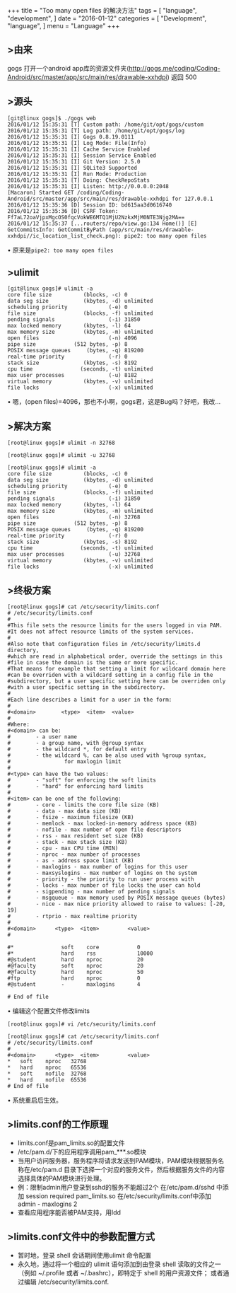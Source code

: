 +++
title = "Too many open files 的解决方法"
tags = [
    "language",
    "development",
]
date = "2016-01-12"
categories = [
    "Development",
    "language",
]
menu = "Language"
+++

## >由来

gogs 打开一个android app库的资源文件夹(http://gogs.me/coding/Coding-Android/src/master/app/src/main/res/drawable-xxhdpi)
返回 500

## >源头
```
[git@linux gogs]$ ./gogs web
2016/01/12 15:35:31 [T] Custom path: /home/git/opt/gogs/custom
2016/01/12 15:35:31 [T] Log path: /home/git/opt/gogs/log
2016/01/12 15:35:31 [I] Gogs 0.8.19.0111
2016/01/12 15:35:31 [I] Log Mode: File(Info)
2016/01/12 15:35:31 [I] Cache Service Enabled
2016/01/12 15:35:31 [I] Session Service Enabled
2016/01/12 15:35:31 [I] Git Version: 2.5.0
2016/01/12 15:35:31 [I] SQLite3 Supported
2016/01/12 15:35:31 [I] Run Mode: Production
2016/01/12 15:35:31 [T] Doing: CheckRepoStats
2016/01/12 15:35:31 [I] Listen: http://0.0.0.0:2048
[Macaron] Started GET /coding/Coding-Android/src/master/app/src/main/res/drawable-xxhdpi for 127.0.0.1
2016/01/12 15:35:36 [D] Session ID: bd615aa3d0616740
2016/01/12 15:35:36 [D] CSRF Token: Ff7aL72oaVjpxMgcOS0fqcVokWE6MTQ1MjU2NzkxMjM0NTE3Njg2MA==
2016/01/12 15:35:37 [...routers/repo/view.go:134 Home()] [E] GetCommitsInfo: GetCommitByPath (app/src/main/res/drawable-xxhdpi//ic_location_list_check.png): pipe2: too many open files

```

&bull; 原来是```pipe2: too many open files```

## >ulimit

```
[git@linux gogs]# ulimit -a
core file size          (blocks, -c) 0
data seg size           (kbytes, -d) unlimited
scheduling priority             (-e) 0
file size               (blocks, -f) unlimited
pending signals                 (-i) 31850
max locked memory       (kbytes, -l) 64
max memory size         (kbytes, -m) unlimited
open files                      (-n) 4096
pipe size            (512 bytes, -p) 8
POSIX message queues     (bytes, -q) 819200
real-time priority              (-r) 0
stack size              (kbytes, -s) 8192
cpu time               (seconds, -t) unlimited
max user processes              (-u) 8182
virtual memory          (kbytes, -v) unlimited
file locks                      (-x) unlimited
```

&bull; 嗯，(open files)=4096，那也不小啊，gogs君，这是Bug吗？好吧，我改...

## >解决方案

```
[root@linux gogs]# ulimit -n 32768

[root@linux gogs]# ulimit -u 32768

[root@linux gogs]# ulimit -a
core file size          (blocks, -c) 0
data seg size           (kbytes, -d) unlimited
scheduling priority             (-e) 0
file size               (blocks, -f) unlimited
pending signals                 (-i) 31850
max locked memory       (kbytes, -l) 64
max memory size         (kbytes, -m) unlimited
open files                      (-n) 32768
pipe size            (512 bytes, -p) 8
POSIX message queues     (bytes, -q) 819200
real-time priority              (-r) 0
stack size              (kbytes, -s) 8192
cpu time               (seconds, -t) unlimited
max user processes              (-u) 32768
virtual memory          (kbytes, -v) unlimited
file locks                      (-x) unlimited
```

## >终极方案

```
[root@linux gogs]# cat /etc/security/limits.conf
# /etc/security/limits.conf
#
#This file sets the resource limits for the users logged in via PAM.
#It does not affect resource limits of the system services.
#
#Also note that configuration files in /etc/security/limits.d directory,
#which are read in alphabetical order, override the settings in this
#file in case the domain is the same or more specific.
#That means for example that setting a limit for wildcard domain here
#can be overriden with a wildcard setting in a config file in the
#subdirectory, but a user specific setting here can be overriden only
#with a user specific setting in the subdirectory.
#
#Each line describes a limit for a user in the form:
#
#<domain>        <type>  <item>  <value>
#
#Where:
#<domain> can be:
#        - a user name
#        - a group name, with @group syntax
#        - the wildcard *, for default entry
#        - the wildcard %, can be also used with %group syntax,
#                 for maxlogin limit
#
#<type> can have the two values:
#        - "soft" for enforcing the soft limits
#        - "hard" for enforcing hard limits
#
#<item> can be one of the following:
#        - core - limits the core file size (KB)
#        - data - max data size (KB)
#        - fsize - maximum filesize (KB)
#        - memlock - max locked-in-memory address space (KB)
#        - nofile - max number of open file descriptors
#        - rss - max resident set size (KB)
#        - stack - max stack size (KB)
#        - cpu - max CPU time (MIN)
#        - nproc - max number of processes
#        - as - address space limit (KB)
#        - maxlogins - max number of logins for this user
#        - maxsyslogins - max number of logins on the system
#        - priority - the priority to run user process with
#        - locks - max number of file locks the user can hold
#        - sigpending - max number of pending signals
#        - msgqueue - max memory used by POSIX message queues (bytes)
#        - nice - max nice priority allowed to raise to values: [-20, 19]
#        - rtprio - max realtime priority
#
#<domain>      <type>  <item>         <value>
#

#*               soft    core            0
#*               hard    rss             10000
#@student        hard    nproc           20
#@faculty        soft    nproc           20
#@faculty        hard    nproc           50
#ftp             hard    nproc           0
#@student        -       maxlogins       4

# End of file
```

&bull; 编辑这个配置文件修改limits

```
[root@linux gogs]# vi /etc/security/limits.conf

[root@linux gogs]# cat /etc/security/limits.conf
# /etc/security/limits.conf
#
#<domain>      <type>  <item>         <value>
*   soft    nproc   32768
*   hard    nproc   65536
*   soft    nofile  32768
*   hard    nofile  65536
# End of file
```
&bull; 系统重启后生效。

## >limits.conf的工作原理

* limits.conf是pam_limits.so的配置文件
* /etc/pam.d/下的应用程序调用pam_***.so模块
* 当用户访问服务器，服务程序将请求发送到PAM模块，PAM模块根据服务名称在/etc/pam.d
  目录下选择一个对应的服务文件，然后根据服务文件的内容选择具体的PAM模块进行处理。
* 例：限制admin用户登录到sshd的服务不能超过2个
  在/etc/pam.d/sshd 中添加 session required pam_limits.so
  在/etc/security/limits.conf中添加 admin - maxlogins 2
* 查看应用程序能否被PAM支持，用ldd

## >limits.conf文件中的参数配置方式
* 暂时地，登录 shell 会话期间使用ulimit 命令配置
* 永久地，通过将一个相应的 ulimit 语句添加到由登录 shell 读取的文件之一
  （例如 ~/.profile 或者 ~/.bashrc），即特定于 shell 的用户资源文件；
  或者通过编辑 /etc/security/limits.conf.
